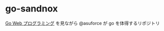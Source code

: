 # go-sandnox

[Go Web プログラミング](https://astaxie.gitbooks.io/build-web-application-with-golang/content/ja/) を見ながら @asuforce が go を体得するリポジトリ
